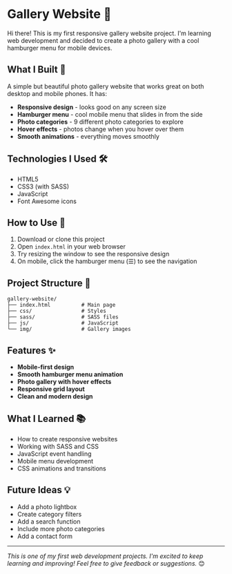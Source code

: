 # Gallery Website 🌟

Hi there! This is my first responsive gallery website project. I'm learning web development and decided to create a photo gallery with a cool hamburger menu for mobile devices.

## What I Built 📸

A simple but beautiful photo gallery website that works great on both desktop and mobile phones. It has:

- **Responsive design** - looks good on any screen size
- **Hamburger menu** - cool mobile menu that slides in from the side
- **Photo categories** - 9 different photo categories to explore
- **Hover effects** - photos change when you hover over them
- **Smooth animations** - everything moves smoothly

## Technologies I Used 🛠️

- HTML5
- CSS3 (with SASS)
- JavaScript
- Font Awesome icons

## How to Use 🚀

1. Download or clone this project
2. Open `index.html` in your web browser
3. Try resizing the window to see the responsive design
4. On mobile, click the hamburger menu (☰) to see the navigation

## Project Structure 📁

```
gallery-website/
├── index.html          # Main page
├── css/                # Styles
├── sass/               # SASS files
├── js/                 # JavaScript
└── img/                # Gallery images
```

## Features ✨

- **Mobile-first design**
- **Smooth hamburger menu animation**
- **Photo gallery with hover effects**
- **Responsive grid layout**
- **Clean and modern design**

## What I Learned 📚

- How to create responsive websites
- Working with SASS and CSS
- JavaScript event handling
- Mobile menu development
- CSS animations and transitions

## Future Ideas 💡

- Add a photo lightbox
- Create category filters
- Add a search function
- Include more photo categories
- Add a contact form

---

_This is one of my first web development projects. I'm excited to keep learning and improving! Feel free to give feedback or suggestions._ 😊
